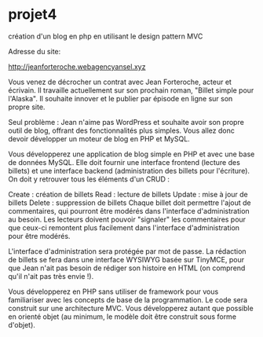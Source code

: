 # projet4
création d'un blog en php en utilisant le design pattern MVC

Adresse du site:

http://jeanforteroche.webagencyansel.xyz

Vous venez de décrocher un contrat avec Jean Forteroche, acteur et écrivain. Il travaille actuellement sur son prochain roman, "Billet simple pour l'Alaska". Il souhaite innover et le publier par épisode en ligne sur son propre site.
 
 Seul problème : Jean n'aime pas WordPress et souhaite avoir son propre outil de blog, offrant des fonctionnalités plus simples. Vous allez donc devoir développer un moteur de blog en PHP et MySQL.
 
 Vous développerez une application de blog simple en PHP et avec une base de données MySQL. Elle doit fournir une interface frontend (lecture des billets) et une interface backend (administration des billets pour l'écriture). On doit y retrouver tous les éléments d'un CRUD :
 
 Create : création de billets
 Read : lecture de billets
 Update : mise à jour de billets
 Delete : suppression de billets
 Chaque billet doit permettre l'ajout de commentaires, qui pourront être modérés dans l'interface d'administration au besoin.
 Les lecteurs doivent pouvoir "signaler" les commentaires pour que ceux-ci remontent plus facilement dans l'interface d'administration pour être modérés.
 
 L'interface d'administration sera protégée par mot de passe. La rédaction de billets se fera dans une interface WYSIWYG basée sur TinyMCE, pour que Jean n'ait pas besoin de rédiger son histoire en HTML (on comprend qu'il n'ait pas très envie !).
 
 Vous développerez en PHP sans utiliser de framework pour vous familiariser avec les concepts de base de la programmation. Le code sera construit sur une architecture MVC. Vous développerez autant que possible en orienté objet (au minimum, le modèle doit être construit sous forme d'objet).
